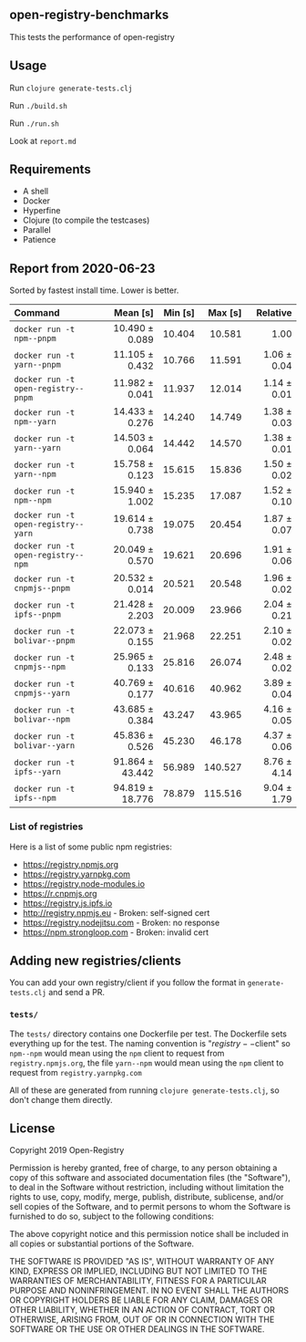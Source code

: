 ## open-registry-benchmarks

This tests the performance of open-registry

## Usage

Run `clojure generate-tests.clj`

Run `./build.sh`

Run `./run.sh`

Look at `report.md`

## Requirements

- A shell
- Docker
- Hyperfine
- Clojure (to compile the testcases)
- Parallel
- Patience

<!-- REPORT -->
## Report from 2020-06-23

Sorted by fastest install time. Lower is better.


| Command | Mean [s] | Min [s] | Max [s] | Relative |
|:---|---:|---:|---:|---:|
| `docker run -t npm--pnpm` | 10.490 ± 0.089 | 10.404 | 10.581 | 1.00 |
| `docker run -t yarn--pnpm` | 11.105 ± 0.432 | 10.766 | 11.591 | 1.06 ± 0.04 |
| `docker run -t open-registry--pnpm` | 11.982 ± 0.041 | 11.937 | 12.014 | 1.14 ± 0.01 |
| `docker run -t npm--yarn` | 14.433 ± 0.276 | 14.240 | 14.749 | 1.38 ± 0.03 |
| `docker run -t yarn--yarn` | 14.503 ± 0.064 | 14.442 | 14.570 | 1.38 ± 0.01 |
| `docker run -t yarn--npm` | 15.758 ± 0.123 | 15.615 | 15.836 | 1.50 ± 0.02 |
| `docker run -t npm--npm` | 15.940 ± 1.002 | 15.235 | 17.087 | 1.52 ± 0.10 |
| `docker run -t open-registry--yarn` | 19.614 ± 0.738 | 19.075 | 20.454 | 1.87 ± 0.07 |
| `docker run -t open-registry--npm` | 20.049 ± 0.570 | 19.621 | 20.696 | 1.91 ± 0.06 |
| `docker run -t cnpmjs--pnpm` | 20.532 ± 0.014 | 20.521 | 20.548 | 1.96 ± 0.02 |
| `docker run -t ipfs--pnpm` | 21.428 ± 2.203 | 20.009 | 23.966 | 2.04 ± 0.21 |
| `docker run -t bolivar--pnpm` | 22.073 ± 0.155 | 21.968 | 22.251 | 2.10 ± 0.02 |
| `docker run -t cnpmjs--npm` | 25.965 ± 0.133 | 25.816 | 26.074 | 2.48 ± 0.02 |
| `docker run -t cnpmjs--yarn` | 40.769 ± 0.177 | 40.616 | 40.962 | 3.89 ± 0.04 |
| `docker run -t bolivar--npm` | 43.685 ± 0.384 | 43.247 | 43.965 | 4.16 ± 0.05 |
| `docker run -t bolivar--yarn` | 45.836 ± 0.526 | 45.230 | 46.178 | 4.37 ± 0.06 |
| `docker run -t ipfs--yarn` | 91.864 ± 43.442 | 56.989 | 140.527 | 8.76 ± 4.14 |
| `docker run -t ipfs--npm` | 94.819 ± 18.776 | 78.879 | 115.516 | 9.04 ± 1.79 |
<!-- REPORT_END -->

### List of registries

Here is a list of some public npm registries:

- https://registry.npmjs.org
- https://registry.yarnpkg.com
- https://registry.node-modules.io
- https://r.cnpmjs.org
- https://registry.js.ipfs.io
- http://registry.npmjs.eu - Broken: self-signed cert
- https://registry.nodejitsu.com - Broken: no response
- https://npm.strongloop.com - Broken: invalid cert

## Adding new registries/clients

You can add your own registry/client if you follow the format in
`generate-tests.clj` and send a PR.

### `tests/`

The `tests/` directory contains one Dockerfile per test. The Dockerfile
sets everything up for the test. The naming convention is "$registry--$client"
so `npm--npm` would mean using the `npm` client to request from `registry.npmjs.org`,
the file `yarn--npm` would mean using the `npm` client to request from `registry.yarnpkg.com`

All of these are generated from running `clojure generate-tests.clj`, so don't
change them directly.

## License

Copyright 2019 Open-Registry

Permission is hereby granted, free of charge, to any person obtaining a copy of this software and associated documentation files (the "Software"), to deal in the Software without restriction, including without limitation the rights to use, copy, modify, merge, publish, distribute, sublicense, and/or sell copies of the Software, and to permit persons to whom the Software is furnished to do so, subject to the following conditions:

The above copyright notice and this permission notice shall be included in all copies or substantial portions of the Software.

THE SOFTWARE IS PROVIDED "AS IS", WITHOUT WARRANTY OF ANY KIND, EXPRESS OR IMPLIED, INCLUDING BUT NOT LIMITED TO THE WARRANTIES OF MERCHANTABILITY, FITNESS FOR A PARTICULAR PURPOSE AND NONINFRINGEMENT. IN NO EVENT SHALL THE AUTHORS OR COPYRIGHT HOLDERS BE LIABLE FOR ANY CLAIM, DAMAGES OR OTHER LIABILITY, WHETHER IN AN ACTION OF CONTRACT, TORT OR OTHERWISE, ARISING FROM, OUT OF OR IN CONNECTION WITH THE SOFTWARE OR THE USE OR OTHER DEALINGS IN THE SOFTWARE.

